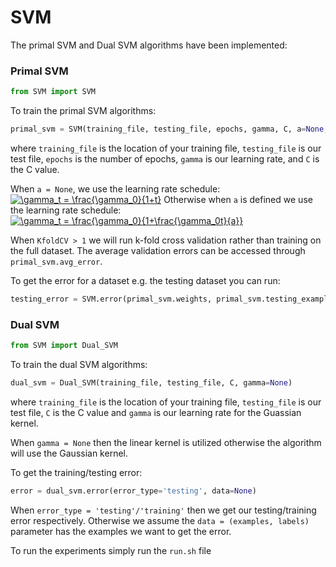 # SVM

The primal SVM and Dual SVM algorithms have been implemented:

### Primal SVM
```python
from SVM import SVM
```

To train the primal SVM algorithms:
```python
primal_svm = SVM(training_file, testing_file, epochs, gamma, C, a=None, KfoldCV=1)
```

where `training_file` is the location of your training file, `testing_file` is our test file, `epochs` is the number of epochs, `gamma` is our learning rate, and `C` is the C value.

When `a = None`, we use the learning rate schedule: 
<a href="https://www.codecogs.com/eqnedit.php?latex=\gamma_t&space;=&space;\frac{\gamma_0}{1&plus;t}" target="_blank"><img src="https://latex.codecogs.com/gif.latex?\gamma_t&space;=&space;\frac{\gamma_0}{1&plus;t}" title="\gamma_t = \frac{\gamma_0}{1+t}" /></a>
Otherwise when `a` is defined we use the learning rate schedule:
<a href="https://www.codecogs.com/eqnedit.php?latex=\gamma_t&space;=&space;\frac{\gamma_0}{1&plus;\frac{\gamma_0t}{a}}" target="_blank"><img src="https://latex.codecogs.com/gif.latex?\gamma_t&space;=&space;\frac{\gamma_0}{1&plus;\frac{\gamma_0t}{a}}" title="\gamma_t = \frac{\gamma_0}{1+\frac{\gamma_0t}{a}}" /></a>

When `KfoldCV > 1` we will run k-fold cross validation rather than training on the full dataset.  The average validation errors can be accessed through `primal_svm.avg_error`.

To get the error for a dataset e.g. the testing dataset you can run:
```python
testing_error = SVM.error(primal_svm.weights, primal_svm.testing_examples, primal_svm.testing_labels)
```

### Dual SVM
```python
from SVM import Dual_SVM
```

To train the dual SVM algorithms:
```python
dual_svm = Dual_SVM(training_file, testing_file, C, gamma=None)
```
where `training_file` is the location of your training file, `testing_file` is our test file, `C` is the C value and `gamma` is our learning rate for the Guassian kernel.

When `gamma = None` then the linear kernel is utilized otherwise the algorithm will use the Gaussian kernel.

To get the training/testing error:
```python
error = dual_svm.error(error_type='testing', data=None)
```
When `error_type = 'testing'/'training'` then we get our testing/training error respectively.  Otherwise we assume the `data = (examples, labels)` parameter has the examples we want to get the error. 

To run the experiments simply run the `run.sh` file